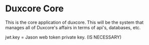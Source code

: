 # Duxcore Core

This is the core application of duxcore.  This will be the system that manages all of Duxcore's affairs in terms of api's, databases, etc.

jwt.key = Jason web token private key. (IS NECESSARY)
